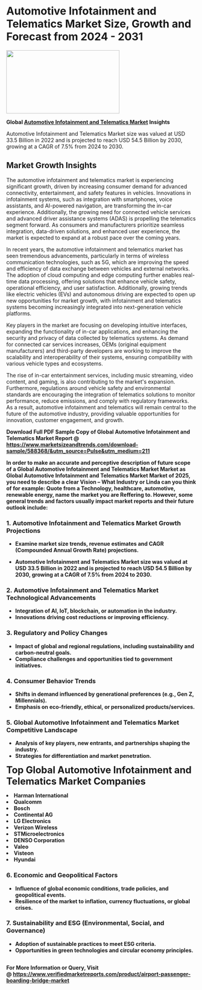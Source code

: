 <H1>Automotive Infotainment and Telematics Market Size, Growth and Forecast from 2024 - 2031</H1><img class="aligncenter size-medium wp-image-584254" src="https://thirdeyenews.in/wp-content/uploads/2024/09/Global-Market-Research-300x168.jpeg" alt="" width="300" height="168" /><p><strong>Global&nbsp;<a href="https://www.marketsizeandtrends.com/download-sample/588368/&amp;utm_source=Pulse&amp;utm_medium=211">Automotive Infotainment and Telematics Market</a> Insights</strong></p><p>Automotive Infotainment and Telematics Market size was valued at USD 33.5 Billion in 2022 and is projected to reach USD 54.5 Billion by 2030, growing at a CAGR of 7.5% from 2024 to 2030.</p><p><h2>Market Growth Insights</h2> <p>The automotive infotainment and telematics market is experiencing significant growth, driven by increasing consumer demand for advanced connectivity, entertainment, and safety features in vehicles. Innovations in infotainment systems, such as integration with smartphones, voice assistants, and AI-powered navigation, are transforming the in-car experience. Additionally, the growing need for connected vehicle services and advanced driver assistance systems (ADAS) is propelling the telematics segment forward. As consumers and manufacturers prioritize seamless integration, data-driven solutions, and enhanced user experience, the market is expected to expand at a robust pace over the coming years.</p> <p><strong></strong></p> <p>In recent years, the automotive infotainment and telematics market has seen tremendous advancements, particularly in terms of wireless communication technologies, such as 5G, which are improving the speed and efficiency of data exchange between vehicles and external networks. The adoption of cloud computing and edge computing further enables real-time data processing, offering solutions that enhance vehicle safety, operational efficiency, and user satisfaction. Additionally, growing trends like electric vehicles (EVs) and autonomous driving are expected to open up new opportunities for market growth, with infotainment and telematics systems becoming increasingly integrated into next-generation vehicle platforms.</p> <p>Key players in the market are focusing on developing intuitive interfaces, expanding the functionality of in-car applications, and enhancing the security and privacy of data collected by telematics systems. As demand for connected car services increases, OEMs (original equipment manufacturers) and third-party developers are working to improve the scalability and interoperability of their systems, ensuring compatibility with various vehicle types and ecosystems.</p> <p>The rise of in-car entertainment services, including music streaming, video content, and gaming, is also contributing to the market's expansion. Furthermore, regulations around vehicle safety and environmental standards are encouraging the integration of telematics solutions to monitor performance, reduce emissions, and comply with regulatory frameworks. As a result, automotive infotainment and telematics will remain central to the future of the automotive industry, providing valuable opportunities for innovation, customer engagement, and growth.</p> <p><strong></p><p><span class=""><strong>Download Full PDF Sample Copy of Global Automotive Infotainment and Telematics Market Report</strong> @ <a href="https://www.marketsizeandtrends.com/download-sample/588368/&amp;utm_source=Pulse&amp;utm_medium=211" target="_blank">https://www.marketsizeandtrends.com/download-sample/588368/&amp;utm_source=Pulse&amp;utm_medium=211</a></span></p><p>In order to make an accurate and perceptive description of future scope of a Global&nbsp;Automotive Infotainment and Telematics Market Market as Global&nbsp;Automotive Infotainment and Telematics Market Market of 2025, you need to describe a clear Vision &ndash; What Industry or Linda can you think of for example: Quote from a Technology, healthcare, automotive, renewable energy, name the market you are Reffering to. However, some general trends and factors usually impact market reports and their future outlook include:</p><h3>1.&nbsp;<strong>Automotive Infotainment and Telematics Market Growth Projections</strong></h3><ul><li>Examine market size trends, revenue estimates and CAGR (Compounded Annual Growth Rate) projections.</li><li><p>Automotive Infotainment and Telematics Market size was valued at USD 33.5 Billion in 2022 and is projected to reach USD 54.5 Billion by 2030, growing at a CAGR of 7.5% from 2024 to 2030.</p></li></ul><h3>2.&nbsp;<strong>Automotive Infotainment and Telematics Market Technological Advancements</strong></h3><ul><li>Integration of AI, IoT, blockchain, or automation in the industry.</li><li>Innovations driving cost reductions or improving efficiency.</li></ul><h3>3.&nbsp;<strong>Regulatory and Policy Changes</strong></h3><ul><li>Impact of global and regional regulations, including sustainability and carbon-neutral goals.</li><li>Compliance challenges and opportunities tied to government initiatives.</li></ul><h3>4.&nbsp;<strong>Consumer Behavior Trends</strong></h3><ul><li>Shifts in demand influenced by generational preferences (e.g., Gen Z, Millennials).</li><li>Emphasis on eco-friendly, ethical, or personalized products/services.</li></ul><h3>5.&nbsp;<strong>Global Automotive Infotainment and Telematics Market Competitive Landscape</strong></h3><ul><li>Analysis of key players, new entrants, and partnerships shaping the industry.</li><li>Strategies for differentiation and market penetration.</li></ul><p data-pm-slice="1 1 []"><span style="color: inherit; font-family: inherit; font-size: 25px;">Top Global Automotive Infotainment and Telematics Market Companies</span></p><div class="" data-test-id=""><p><li>Harman International</li><li> Qualcomm</li><li> Bosch</li><li> Continental AG</li><li> LG Electronics</li><li> Verizon Wireless</li><li> STMicroelectronics</li><li> DENSO Corporation</li><li> Valeo</li><li> Visteon</li><li> Hyundai</li></p></div><h3>6.&nbsp;<strong>Economic and Geopolitical Factors</strong></h3><ul><li>Influence of global economic conditions, trade policies, and geopolitical events.</li><li>Resilience of the market to inflation, currency fluctuations, or global crises.</li></ul><h3>7.&nbsp;<strong>Sustainability and ESG (Environmental, Social, and Governance)</strong></h3><ul><li>Adoption of sustainable practices to meet ESG criteria.</li><li>Opportunities in green technologies and circular economy principles.</li></ul><h2><strong style="font-size: 14px;">For More Information or Query, Visit @&nbsp;</strong><a style="background-color: #ffffff; font-size: 14px;" href="https://www.marketsizeandtrends.com/report/automotive-infotainment-and-telematics-market/" target="_blank">https://www.verifiedmarketreports.com/product/airport-passenger-boarding-bridge-market</a></h2>

